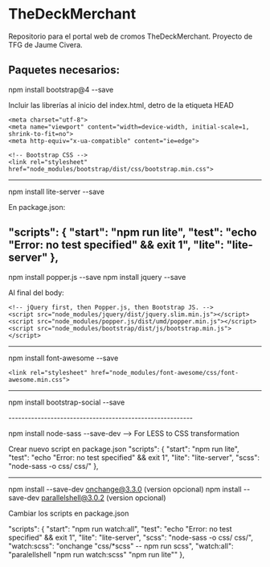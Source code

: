 # TheDeckMerchant
Repositorio para el portal web de cromos TheDeckMerchant. Proyecto de TFG de Jaume Civera.


Paquetes necesarios:
-------------------------------------------------------
npm install bootstrap@4 --save

Incluir las librerías al inicio del index.html, detro de la etiqueta HEAD

 <!-- Required meta tags always come first -->
    <meta charset="utf-8">
    <meta name="viewport" content="width=device-width, initial-scale=1, shrink-to-fit=no">
    <meta http-equiv="x-ua-compatible" content="ie=edge">

    <!-- Bootstrap CSS -->
    <link rel="stylesheet" href="node_modules/bootstrap/dist/css/bootstrap.min.css">
-------------------------------------------------------
npm install lite-server --save

En package.json:

  "scripts": {
    "start": "npm run lite",
    "test": "echo \"Error: no test specified\" && exit 1",
    "lite": "lite-server"
  },
-------------------------------------------------------
npm install popper.js --save
npm install jquery --save

Al final del body:

    <!-- jQuery first, then Popper.js, then Bootstrap JS. -->
    <script src="node_modules/jquery/dist/jquery.slim.min.js"></script>
    <script src="node_modules/popper.js/dist/umd/popper.min.js"></script>
    <script src="node_modules/bootstrap/dist/js/bootstrap.min.js"></script>

-------------------------------------------------------
npm install font-awesome --save

    <link rel="stylesheet" href="node_modules/font-awesome/css/font-awesome.min.css">
--------------------------------------------------------
npm install bootstrap-social --save

 <link rel="stylesheet" href="node_modules/bootstrap-social/bootstrap-social.css">
 ---------------------------------------------------------

npm install node-sass --save-dev    --> For LESS to CSS transformation

Crear nuevo script en package.json
  "scripts": {
    "start": "npm run lite",
    "test": "echo \"Error: no test specified\" && exit 1",
    "lite": "lite-server",
    "scss": "node-sass -o css/ css/"
  },
  
  ----------------------------------------------------------

npm install --save-dev onchange@3.3.0  (version opcional)
npm install --save-dev parallelshell@3.0.2  (version opcional)

Cambiar los scripts en package.json

  "scripts": {
    "start": "npm run watch:all",
    "test": "echo \"Error: no test specified\" && exit 1",
    "lite": "lite-server",
    "scss": "node-sass -o css/ css/",
    "watch:scss": "onchange \"css/*scss\" -- npm run scss",
    "watch:all": "paralellshell \"npm run watch:scss\" \"npm run lite\""
  },


